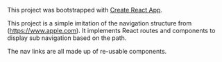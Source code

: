 This project was bootstrapped with [Create React App](https://github.com/facebook/create-react-app).

This project is a simple imitation of the navigation structure from (https://www.apple.com). It implements React routes and components to display sub navigation based on the path.

The nav links are all made up of re-usable components.
